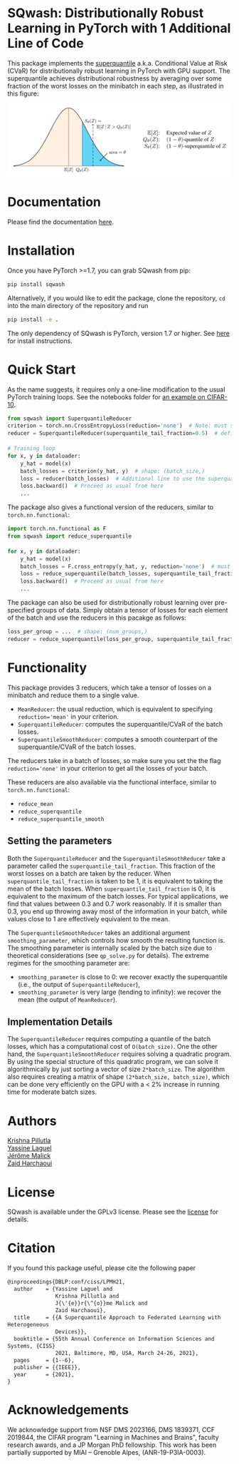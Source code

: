 # SQwash: Distributionally Robust Learning in PyTorch with 1 Additional Line of Code

This package implements the [superquantile](https://en.wikipedia.org/wiki/Expected_shortfall)
a.k.a. Conditional Value at Risk (CVaR) for distributionally robust learning in PyTorch with GPU support.
The superquantile achieves distributional robustness by averaging over 
some fraction of the worst losses on the minibatch in each step, as illustrated in this figure:

<img src='fig/superquantile2.png' width=500>

# Documentation
Please find the documentation [here](https://krishnap25.github.io/sqwash/).

# Installation
Once you have PyTorch >=1.7, you can grab SQwash from pip:
```bash
pip install sqwash
```
Alternatively, if you would like to edit the package, clone the repository, `cd` into the main directory of the repository and run
```bash
pip install -e .
```

The only dependency of SQwash is PyTorch, version 1.7 or higher.
See [here](https://pytorch.org/) for install instructions.

# Quick Start

As the name suggests, it requires only a one-line modification to the usual PyTorch training loops.
See the notebooks folder for [an example on CIFAR-10](notebooks/cifar10_example.ipynb).

```python
from sqwash import SuperquantileReducer
criterion = torch.nn.CrossEntropyLoss(reduction='none')  # Note: must set `reduction='none'`
reducer = SuperquantileReducer(superquantile_tail_fraction=0.5)  # define the reducer

# Training loop
for x, y in dataloader:
    y_hat = model(x)
    batch_losses = criterion(y_hat, y)  # shape: (batch_size,)
    loss = reducer(batch_losses)  # Additional line to use the superquantile reducer
    loss.backward()  # Proceed as usual from here
    ...
```

The package also gives a functional version of the reducers, similar to `torch.nn.functional`:
```python
import torch.nn.functional as F
from sqwash import reduce_superquantile

for x, y in dataloader:
    y_hat = model(x)
    batch_losses = F.cross_entropy(y_hat, y, reduction='none')  # must set `reduction='none'`
    loss = reduce_superquantile(batch_losses, superquantile_tail_fraction=0.5)  # Additional line
    loss.backward()  # Proceed as usual from here
    ...
```

The package can also be used for distributionally robust learning over 
pre-specified groups of data. Simply obtain a tensor of losses for each element of the batch and 
use the reducers in this pacakge as follows:
```python
loss_per_group = ...  # shape: (num_groups,)
reducer = reduce_superquantile(loss_per_group, superquantile_tail_fraction=0.6)
```

# Functionality
This package provides 3 reducers, which take a tensor of losses on a minibatch and reduce them to a single value. 
- `MeanReducer`: the usual reduction, which is equivalent to specifying `reduction='mean'` in your criterion.
- `SuperquantileReducer`: computes the superquantile/CVaR of the batch losses.
- `SuperquantileSmoothReducer`: computes a smooth counterpart of the superquantile/CVaR of the batch losses.

The reducers take in a batch of losses, so make sure you set the the flag `reduction='none'` in your criterion to get all the losses of your batch.

These reducers are also available via the functional interface, similar to `torch.nn.functional`:
- `reduce_mean`
- `reduce_superquantile`
- `reduce_superquantile_smooth`

## Setting the parameters
Both the `SuperquantileReducer` and the `SuperquantileSmoothReducer` take a parameter called the 
`superquantile_tail_fraction`. This fraction of the worst losses on a batch are taken by the reducer.
When `superquantile_tail_fraction` is taken to be 1, it is equivalent to taking the mean of the batch losses.
When `superquantile_tail_fraction` is 0, it is equivalent to the maximum of the batch losses. 
For typical applications, we find that values between 0.3 and 0.7 work reasonably. 
If it is smaller than 0.3, you end up throwing away most of the information in your batch, while 
values close to 1 are effectively equivalent to the mean. 

The `SuperquantileSmoothReducer` takes an additional argument `smoothing_parameter`,
which controls how smooth the resulting function is. The smoothing parameter is
internally scaled by the batch size due to theoretical considerations (see `qp_solve.py` for details).
The extreme regimes for the smoothing parameter are:
- `smoothing_parameter` is close to 0: we recover exactly the superquantile 
(i.e., the output of `SuperquantileReducer`), 
- `smoothing_parameter` is very large (tending to infinity): we recover the mean (the output of `MeanReducer`).

## Implementation Details
The `SuperquantileReducer` requires computing a quantile of the batch losses, which has a computational cost of `O(batch_size)`. One the other hand, the `SuperquantileSmoothReducer` requires solving a quadratic program. By using the special structure of this quadratic program, we can solve it algorithmically by just sorting a vector of size `2*batch_size`. The  algorithm also requires creating a matrix of shape `(2*batch_size, batch_size)`, which can be done very efficiently on the GPU with a < 2% increase in running time for moderate batch sizes.

# Authors
[Krishna Pillutla](krishnap25.github.io)  
[Yassine Laguel](https://yassine-laguel.github.io)  
[Jérôme Malick](https://ljk.imag.fr/membres/Jerome.Malick/)  
[Zaid Harchaoui](http://faculty.washington.edu/zaid/)  

# License
SQwash is available under the GPLv3 license. Please see the [license](LICENSE) for details.

# Citation
If you found this package useful, please cite the following paper
```
@inproceedings{DBLP:conf/ciss/LPMH21,
  author    = {Yassine Laguel and
               Krishna Pillutla and
               J{\'{e}}r{\^{o}}me Malick and
               Zaid Harchaoui},
  title     = {{A Superquantile Approach to Federated Learning with Heterogeneous
               Devices}},
  booktitle = {55th Annual Conference on Information Sciences and Systems, {CISS}
               2021, Baltimore, MD, USA, March 24-26, 2021},
  pages     = {1--6},
  publisher = {{IEEE}},
  year      = {2021},
}
```

# Acknowledgements 
We acknowledge support from NSF DMS 2023166,
DMS 1839371, CCF 2019844, the CIFAR program "Learning
in Machines and Brains", faculty research awards, and a JP
Morgan PhD fellowship. This work has been partially supported
by MIAI – Grenoble Alpes, (ANR-19-P3IA-0003).
